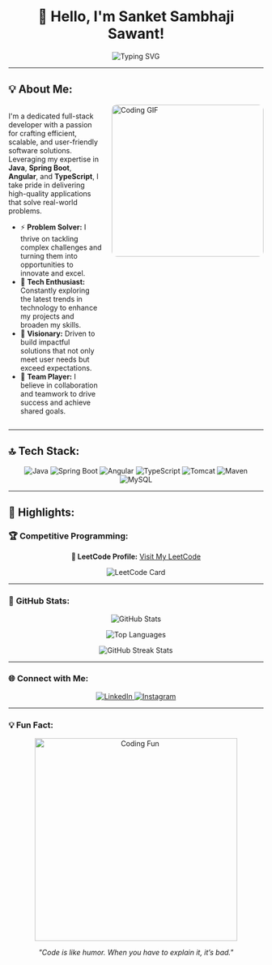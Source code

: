 <h1 align="center">👋 Hello, I'm Sanket Sambhaji Sawant!</h1>

<p align="center">
  <img src="https://readme-typing-svg.demolab.com?font=Fira+Code&size=24&pause=1000&color=FF5733&center=true&vCenter=true&width=700&lines=CS+Enthusiast+%7C+Full-Stack+Developer+%7C+Problem+Solver;Java+%7C+Spring+Boot+%7C+Angular+%7C+TypeScript+Expert;Building+Scalable+and+Impactful+Tech+Solutions!" alt="Typing SVG" />
</p>

---

## 💡 About Me:

<div style="display: flex; align-items: flex-start; justify-content: space-between;">
  <div style="flex: 1;">
    <p>
      I'm a dedicated full-stack developer with a passion for crafting efficient, scalable, and user-friendly software solutions. Leveraging my expertise in <strong>Java</strong>, <strong>Spring Boot</strong>, <strong>Angular</strong>, and <strong>TypeScript</strong>, I take pride in delivering high-quality applications that solve real-world problems.
    </p>
    <ul>
      <li>⚡ <strong>Problem Solver:</strong> I thrive on tackling complex challenges and turning them into opportunities to innovate and excel.</li>
      <li>🚀 <strong>Tech Enthusiast:</strong> Constantly exploring the latest trends in technology to enhance my projects and broaden my skills.</li>
      <li>🎯 <strong>Visionary:</strong> Driven to build impactful solutions that not only meet user needs but exceed expectations.</li>
      <li>🌟 <strong>Team Player:</strong> I believe in collaboration and teamwork to drive success and achieve shared goals.</li>
    </ul>
  </div>
  <div style="flex: 0 0 auto; margin-left: 20px;">
    <img src="https://media.giphy.com/media/qgQUggAC3Pfv687qPC/giphy.gif" alt="Coding GIF" style="border-radius: 10px; width: 300px;" />
  </div>
</div>

---

## 🔝 Tech Stack:
<p align="center">
  <img src="https://img.shields.io/badge/Java-%23ED8B00.svg?style=for-the-badge&logo=openjdk&logoColor=white" alt="Java" />
  <img src="https://img.shields.io/badge/Spring_Boot-%236DB33F.svg?style=for-the-badge&logo=spring-boot&logoColor=white" alt="Spring Boot" />
  <img src="https://img.shields.io/badge/Angular-%23E23237.svg?style=for-the-badge&logo=angular&logoColor=white" alt="Angular" />
  <img src="https://img.shields.io/badge/TypeScript-%23007ACC.svg?style=for-the-badge&logo=typescript&logoColor=white" alt="TypeScript" />
  <img src="https://img.shields.io/badge/Apache_Tomcat-%23F8DC75.svg?style=for-the-badge&logo=apache-tomcat&logoColor=black" alt="Tomcat" />
  <img src="https://img.shields.io/badge/Maven-%23C71A36.svg?style=for-the-badge&logo=apache-maven&logoColor=white" alt="Maven" />
  <img src="https://img.shields.io/badge/MySQL-%234479A1.svg?style=for-the-badge&logo=mysql&logoColor=white" alt="MySQL" />
</p>

---

## 🌟 Highlights:
### 🏆 **Competitive Programming**:
<div align="center">
  <p><strong>🎯 LeetCode Profile:</strong> <a href="https://leetcode.com/Sanket9326/" target="_blank">Visit My LeetCode</a></p>
  <img src="https://leetcard.jacoblin.cool/Sanket9326?theme=dark&ext=heatmap&font=Source%20Code%20Pro" alt="LeetCode Card" />
</div>

---

### 🚀 **GitHub Stats**:
<p align="center">
  <img src="https://github-readme-stats.vercel.app/api?username=sanket9326&show_icons=true&theme=radical" alt="GitHub Stats" />
</p>
<p align="center">
  <img src="https://github-readme-stats.vercel.app/api/top-langs/?username=sanket9326&layout=compact&theme=radical" alt="Top Languages" />
</p>
<p align="center">
  <img src="https://github-readme-streak-stats.herokuapp.com?user=sanket9326&theme=radical&hide_border=false" alt="GitHub Streak Stats" />
</p>

---

### 🌐 **Connect with Me**:
<p align="center">
  <a href="https://www.linkedin.com/in/sanket-sawant-02b80a252/" target="_blank">
    <img src="https://img.shields.io/badge/LinkedIn-%230077B5.svg?style=for-the-badge&logo=linkedin&logoColor=white" alt="LinkedIn"/>
  </a>
  <a href="https://www.instagram.com/sanket_9326?igsh=MWRxbmJ3Yzk5bWduNQ==" target="_blank">
    <img src="https://img.shields.io/badge/Instagram-%23E4405F.svg?style=for-the-badge&logo=instagram&logoColor=white" alt="Instagram"/>
  </a>
</p>

---

### 💡 Fun Fact:
<p align="center">
  <img src="https://media.giphy.com/media/Ll22OhMLAlVDb8UQWe/giphy.gif" alt="Coding Fun" width="400px" />
</p>
<p align="center">
  <i>"Code is like humor. When you have to explain it, it’s bad."</i>
</p>
